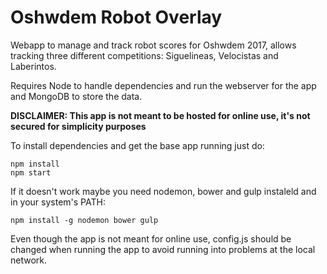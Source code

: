 # Oshwdem Robot Overlay

Webapp to manage and track robot scores for Oshwdem 2017, allows tracking
three different competitions: Siguelineas, Velocistas and Laberintos.

Requires Node to handle dependencies and run the webserver for the app and
MongoDB to store the data.

**DISCLAIMER: This app is not meant to be hosted for online use, it's not
secured for simplicity purposes**

To install dependencies and get the base app running just do:
```
npm install
npm start
```

If it doesn't work maybe you need nodemon, bower and gulp instaleld and in your system's PATH:
```
npm install -g nodemon bower gulp
```
Even though the app is not meant for online use, config.js should be changed
when running the app to avoid running into problems at the local network.
